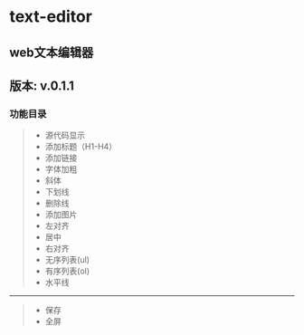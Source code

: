 # text-editor

web文本编辑器
 ---
 版本: v.0.1.1
 ---
### 功能目录
> * 源代码显示
> * 添加标题（H1-H4）
> * 添加链接
> * 字体加粗
> * 斜体
> * 下划线
> * 删除线
> * 添加图片
> * 左对齐
> * 居中
> * 右对齐
> * 无序列表(ul)
> * 有序列表(ol)
> * 水平线
---
> * 保存
> * 全屏
